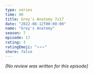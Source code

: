```yaml
---
type: series
time: 40
title: Grey's Anatomy 7x17
date: "2022-08-12T00:00:00"
name: "Grey's Anatomy"
season: 7
episode: 17
rating: 3
ratingEmoji: "⭐️⭐️⭐️"
share: false
---
```


_[No review was written for this episode]_
